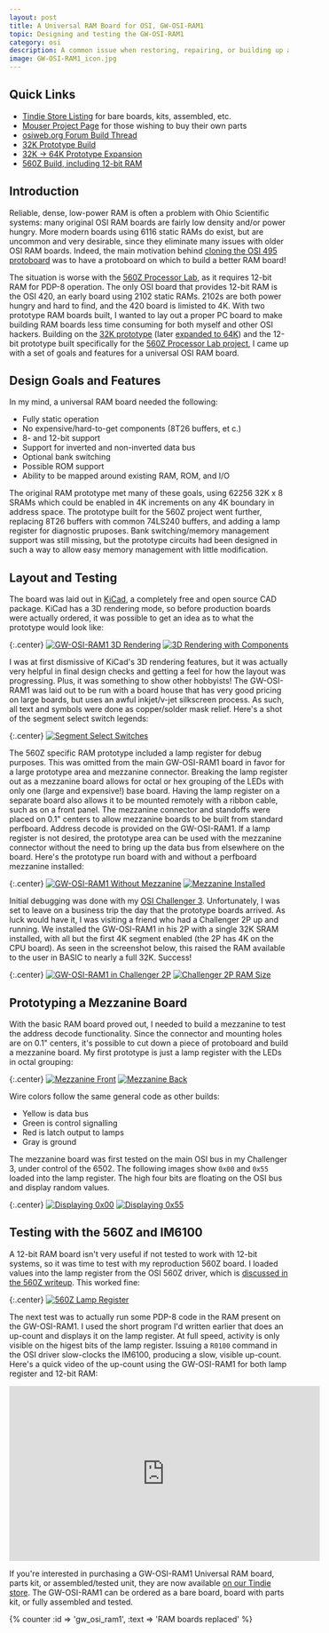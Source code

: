 ```yaml
---
layout: post
title: A Universal RAM Board for OSI, GW-OSI-RAM1
topic: Designing and testing the GW-OSI-RAM1
category: osi
description: A common issue when restoring, repairing, or building up an Ohio Scientific system is a lack of dense, reliable RAM. OSI boards do exist that provide 64K of static RAM on a single low-power board, but these are rare. There are even fewer options if you want 12-bit support for the 560Z Processor Lab in PDP-8 mode. With two prototype RAM boards built, I decided to lay out a universal OSI RAM board to meet the needs of as many OSI systems as possible.
image: GW-OSI-RAM1_icon.jpg
---
```


## Quick Links

* [Tindie Store Listing](https://www.tindie.com/products/glitchwrks/glitch-works-gw-osi-ram1-osi-universal-ram-board-2/) for bare boards, kits, assembled, etc.
* [Mouser Project Page](https://www.mouser.com/ProjectManager/ProjectDetail.aspx?ProjectGUID=a7652d8e-56aa-4c82-981f-37940dad9818) for those wishing to buy their own parts
* [osiweb.org Forum Build Thread](http://www.osiweb.org/osiforum/viewtopic.php?f=3&t=332&p=2130)
* [32K Prototype Build](/2016/04/23/32k-ram-for-osi)
* [32K -> 64K Prototype Expansion](/2016/05/17/64k-ram-for-osi)
* [560Z Build, including 12-bit RAM](/2017/02/26/osi-560z-build)

## Introduction

Reliable, dense, low-power RAM is often a problem with Ohio Scientific systems: many original OSI RAM boards are fairly low density and/or power hungry. More modern boards using 6116 static RAMs do exist, but are uncommon and very desirable, since they eliminate many issues with older OSI RAM boards. Indeed, the main motivation behind [cloning the OSI 495 protoboard](/2016/04/22/cloning-the-495) was to have a protoboard on which to build a better RAM board!

The situation is worse with the [560Z Processor Lab](/2017/02/26/osi-560z-build), as it requires 12-bit RAM for PDP-8 operation. The only OSI board that provides 12-bit RAM is the OSI 420, an early board using 2102 static RAMs. 2102s are both power hungry and hard to find, and the 420 board is limisted to 4K. With two prototype RAM boards built, I wanted to lay out a proper PC board to make building RAM boards less time consuming for both myself and other OSI hackers. Building on the [32K prototype](/2016/04/23/32k-ram-for-osi) (later [expanded to 64K](/2016/05/17/64k-ram-for-osi)) and the 12-bit prototype built specifically for the [560Z Processor Lab project](/2017/02/26/osi-560z-build), I came up with a set of goals and features for a universal OSI RAM board.

## Design Goals and Features

In my mind, a universal RAM board needed the following:

* Fully static operation
* No expensive/hard-to-get components (8T26 buffers, et c.)
* 8- and 12-bit support
* Support for inverted and non-inverted data bus
* Optional bank switching
* Possible ROM support
* Ability to be mapped around existing RAM, ROM, and I/O

The original RAM prototype met many of these goals, using 62256 32K x 8 SRAMs which could be enabled in 4K increments on any 4K boundary in address space. The prototype built for the 560Z project went further, replacing 8T26 buffers with common 74LS240 buffers, and adding a lamp register for diagnostic pruposes. Bank switching/memory management support was still missing, but the prototype circuits had been designed in such a way to allow easy memory management with little modification.

## Layout and Testing

The board was laid out in [KiCad](http://kicad-pcb.org/), a completely free and open source CAD package. KiCad has a 3D rendering mode, so before production boards were actually ordered, it was possible to get an idea as to what the prototype would look like:

{:.center}
[![GW-OSI-RAM1 3D Rendering](/images/osi/gw_osi_ram1/scaled/osi_ram_3d_20170406.png)](/images/osi/gw_osi_ram1/osi_ram_3d_20170406.png) [![3D Rendering with Components](/images/osi/gw_osi_ram1/scaled/osi_ram_3d_20170406_components.png)](/images/osi/gw_osi_ram1/osi_ram_3d_20170406_components.png)

I was at first dismissive of KiCad's 3D rendering features, but it was actually very helpful in final design checks and getting a feel for how the layout was progressing. Plus, it was something to show other hobbyists! The GW-OSI-RAM1 was laid out to be run with a board house that has very good pricing on large boards, but uses an awful inkjet/v-jet silkscreen process. As such, all text and symbols were done as copper/solder mask relief. Here's a shot of the segment select switch legends:

{:.center}
[![Segment Select Switches](/images/osi/gw_osi_ram1/scaled/bank_switches.jpg)](/images/osi/gw_osi_ram1/bank_switches.jpg)

The 560Z specific RAM prototype included a lamp register for debug purposes. This was omitted from the main GW-OSI-RAM1 board in favor for a large prototype area and mezzanine connector. Breaking the lamp register out as a mezzanine board allows for octal or hex grouping of the LEDs with only one (large and expensive!) base board. Having the lamp register on a separate board also allows it to be mounted remotely with a ribbon cable, such as on a front panel. The mezzanine connector and standoffs were placed on 0.1" centers to allow mezzanine boards to be built from standard perfboard. Address decode is provided on the GW-OSI-RAM1. If a lamp register is not desired, the prototype area can be used with the mezzanine connector without the need to bring up the data bus from elsewhere on the board. Here's the prototype run board with and without a perfboard mezzanine installed:

{:.center}
[![GW-OSI-RAM1 Without Mezzanine](/images/osi/gw_osi_ram1/scaled/mezzanine_removed.jpg)](/images/osi/gw_osi_ram1/mezzanine_removed.jpg) [![Mezzanine Installed](/images/osi/gw_osi_ram1/scaled/full_board.jpg)](/images/osi/gw_osi_ram1/full_board.jpg)

Initial debugging was done with my [OSI Challenger 3](/2016/04/20/challenger-3-cleanup). Unfortunately, I was set to leave on a business trip the day that the prototype boards arrived. As luck would have it, I was visiting a friend who had a Challenger 2P up and running. We installed the GW-OSI-RAM1 in his 2P with a single 32K SRAM installed, with all but the first 4K segment enabled (the 2P has 4K on the CPU board). As seen in the screenshot below, this raised the RAM available to the user in BASIC to nearly a full 32K. Success!

{:.center}
[![GW-OSI-RAM1 in Challenger 2P](/images/osi/gw_osi_ram1/scaled/2p_installed.jpg)](/images/osi/gw_osi_ram1/2p_installed.jpg) [![Challenger 2P RAM Size](/images/osi/gw_osi_ram1/scaled/2p_memsize.jpg)](/images/osi/gw_osi_ram1/2p_memsize.jpg)

## Prototyping a Mezzanine Board

With the basic RAM board proved out, I needed to build a mezzanine to test the address decode functionality. Since the connector and mounting holes are on 0.1" centers, it's possible to cut down a piece of protoboard and build a mezzanine board. My first prototype is just a lamp register with the LEDs in octal grouping:

{:.center}
[![Mezzanine Front](/images/osi/gw_osi_ram1/scaled/mezzanine_front.jpg)](/images/osi/gw_osi_ram1/mezzanine_front.jpg) [![Mezzanine Back](/images/osi/gw_osi_ram1/scaled/mezzanine_back.jpg)](/images/osi/gw_osi_ram1/mezzanine_back.jpg)

Wire colors follow the same general code as other builds:

* Yellow is data bus
* Green is control signalling
* Red is latch output to lamps
* Gray is ground

The mezzanine board was first tested on the main OSI bus in my Challenger 3, under control of the 6502. The following images show `0x00` and `0x55` loaded into the lamp register. The high four bits are floating on the OSI bus and display random values.

{:.center}
[![Displaying 0x00](/images/osi/gw_osi_ram1/scaled/all_zero.jpg)](/images/osi/gw_osi_ram1/all_zero.jpg) [![Displaying 0x55](/images/osi/gw_osi_ram1/scaled/0x55.jpg)](/images/osi/gw_osi_ram1/0x55.jpg)

## Testing with the 560Z and IM6100

A 12-bit RAM board isn't very useful if not tested to work with 12-bit systems, so it was time to test with my reproduction 560Z board. I loaded values into the lamp register from the OSI 560Z driver, which is [discussed in the 560Z writeup](/2017/02/26/osi-560z-build). This worked fine:

{:.center}
[![560Z Lamp Register](/images/osi/gw_osi_ram1/scaled/560z_control.jpg)](/images/osi/gw_osi_ram1/560z_control.jpg)

The next test was to actually run some PDP-8 code in the RAM present on the GW-OSI-RAM1. I used the short program I'd written earlier that does an up-count and displays it on the lamp register. At full speed, activity is only visible on the higest bits of the lamp register. Issuing a `R0100` command in the OSI driver slow-clocks the IM6100, producing a slow, visible up-count. Here's a quick video of the up-count using the GW-OSI-RAM1 for both lamp register and 12-bit RAM:

<div class="center"><iframe width="560" height="315" src="https://www.youtube.com/embed/0qyRsEWBsg8" frameborder="0" allowfullscreen></iframe></div>

If you're interested in purchasing a GW-OSI-RAM1 Universal RAM board, parts kit, or assembled/tested unit, they are now available [on our Tindie store](https://www.tindie.com/products/glitchwrks/glitch-works-gw-osi-ram1-osi-universal-ram-board-2/). The GW-OSI-RAM1 can be ordered as a bare board, board with parts kit, or fully assembled and tested.

{% counter :id => 'gw_osi_ram1', :text => 'RAM boards replaced' %}
